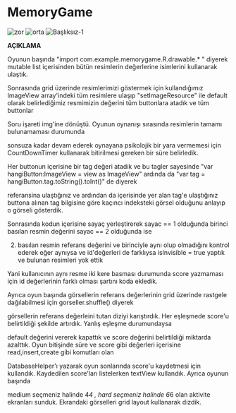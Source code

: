 # MemoryGame
![zor](https://user-images.githubusercontent.com/75802906/163713817-0855f127-2afe-4a6c-aa87-768f5ab4e7d5.gif)
![orta](https://user-images.githubusercontent.com/75802906/163713825-3980d48b-a0bc-4c13-b142-63da6787590e.gif)
![Başlıksız-1](https://user-images.githubusercontent.com/75802906/163725726-90f212b5-6938-4b08-a3b0-082e604ace29.jpg)


**AÇIKLAMA**

 Oyunun başında  "import com.example.memorygame.R.drawable.* "  diyerek mutable list içerisinden bütün resimlerin değerlerine isimlerini kullanarak ulaştık.



Sonrasında grid üzerinde resimlerimizi göstermek için kullandığımız ImageView array'indeki tüm resimlere ulaşıp "setImageResource" ile default olarak belirlediğimiz resmimizin değerini tüm buttonlara atadık ve tüm buttonlar

Soru işareti img'ine dönüştü. Oyunun oynanışı sırasında resimlerin tamamı bulunamaması durumunda

sonsuza kadar devam ederek oynayana psikolojik bir yara vermemesi için CountDownTimer kullanarak bitirilmesi gereken bir süre belirledik.

Her buttonun içerisine bir tag değeri atadık ve bu tagler sayesinde "var hangiButton:ImageView = view as ImageView" ardında da "var tag = hangiButton.tag.toString().toInt()" de diyerek

referansina ulaştığınız ve ardından da içerisinde yer alan tag'e ulaştığınız buttona alınan tag bilgisine göre kaçıncı indeksteki görsel olduğunu anlayıp o görseli gösterdik.

Sonrasında kodun içerisine sayaç yerleştirerek sayac == 1 olduğunda birinci basılan resmin değerini sayac == 2 olduğunda ise


2. basılan resmin referans değerini ve birinciyle aynı olup olmadığını kontrol ederek eğer aynıysa ve id'değerleri de farklıysa isInvisible = true yaptık ve bulunan resimleri yok ettik

Yani kullanıcının aynı resme iki kere basması durumunda score yazmaması için id değerlerinin farklı olması şartını koda ekledik.

Ayrıca oyun başında görsellerin referans değerlerinin grid üzerinde rastgele dağılabilmesi için gorseller.shuffle() diyerek

görsellerin referans değerleini tutan diziyi karıştırdık. Her eşleşmede score'u belirtildiği şekilde artırdık. Yanlış eşleşme durumundaysa

default değerini vererek kapattık ve score değerini belirtildiği miktarda azalttık. Oyun bitişinde süre ve score gibi değerleri içerisine read,insert,create gibi komutları olan

DatabaseHelper'ı yazarak oyun sonlarında score'u kaydetmesi için kullandık. Kaydedilen score'ları listelerken textView kullandık. Ayrıca oyunun başında

medium seçmeniz halinde 4*4 , hard seçmeniz halinde 6*6 olan aktivite ekranları sunduk. Ekrandaki görselleri grid layout kullanarak dizdik.

